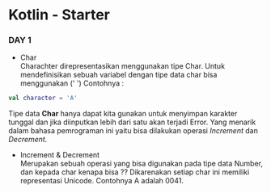 # Kotlin - Starter

### DAY 1

* Char <br>
Charachter direpresentasikan menggunakan tipe Char. Untuk mendefinisikan sebuah variabel dengan tipe data char bisa menggunakan (' ') Contohnya : <br>
```kotlin
val character = 'A'
```
Tipe data **Char** hanya dapat kita gunakan untuk menyimpan karakter tunggal dan jika diinputkan lebih dari satu akan terjadi Error. Yang menarik dalam bahasa pemrograman ini yaitu bisa dilakukan operasi <i>Increment</i> dan <i>Decrement.</i> <br>

* Increment & Decrement <br>
Merupakan sebuah operasi yang bisa digunakan pada tipe data Number, dan kepada char kenapa bisa ?? Dikarenakan setiap char ini memiliki representasi Unicode. Contohnya A adalah 0041. 

